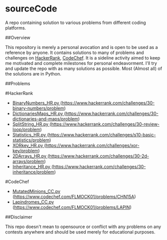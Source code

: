 # sourceCode
A repo containing solution to various problems from different coding platforms.


##Overview

This repository is merely a personal avocation and is open to be used as a reference by anyone. It contains solutions to many of problems and challenges on [HackerRank](https://www.hackerrank.com/dashboard), [CodeChef](https://www.codechef.com/). It is a sideline activity aimed to keep me motivated and complete milestones for personal endeavorment. I'll try and update the repo with as many solutions as possible. Most (Almost all) of the solutions are in Python.


##Problems

#HackerRank
  * [BinaryNumbers_HR.py  ](https://github.com/specbug/sourceCodeHR/blob/master/HackerRank/BinaryNumbers_HR.py)(https://www.hackerrank.com/challenges/30-binary-numbers/problem)  
  * [DictionariesMaps_HR.py   ](https://github.com/specbug/sourceCodeHR/blob/master/HackerRank/DictionariesMaps_HR.py)(https://www.hackerrank.com/challenges/30-dictionaries-and-maps/problem)  
  * [SplitString_HR.py  ](https://github.com/specbug/sourceCodeHR/blob/master/HackerRank/SplitString_HR.py)(https://www.hackerrank.com/challenges/30-review-loop/problem)  
  * [Statistics_HR.py   ](https://github.com/specbug/sourceCodeHR/blob/master/HackerRank/Statistics_HR.py)(https://www.hackerrank.com/challenges/s10-basic-statistics/problem)  
  * [XORkey_HR.py   ](https://github.com/specbug/sourceCodeHR/blob/master/HackerRank/XORkey_HR.py)(https://www.hackerrank.com/challenges/xor-key/problem)
  * [2DArrays_HR.py  ](https://github.com/specbug/sourceCodeHR/blob/master/HackerRank/2DArrays_HR.py)(https://www.hackerrank.com/challenges/30-2d-arrays/problem)
  * [Inheritance_HR.py  ](https://github.com/specbug/sourceCode/blob/master/HackerRank/Inheritance_HR.py)(https://www.hackerrank.com/challenges/30-inheritance/problem)
  
#CodeChef
  * [MutatedMinions_CC.py  ](https://github.com/specbug/sourceCodeHR/blob/master/CodeChef/MutatedMinions_CC.py)(https://www.codechef.com/FLMOCK01/problems/CHN15A)
  * [Lapindromes_CC.py  ](https://github.com/specbug/sourceCode/blob/master/CodeChef/Lapindromes_CC.py)(https://www.codechef.com/FLMOCK01/problems/LAPIN)
  




##Disclaimer

This repo doesn't mean to opensource or conflict with any problems on any contests anywhere and should be used merely for educational purposes.
